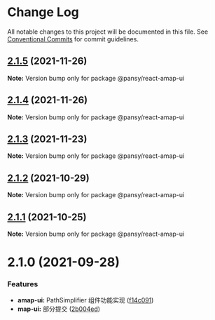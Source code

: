 # Change Log

All notable changes to this project will be documented in this file.
See [Conventional Commits](https://conventionalcommits.org) for commit guidelines.

## [2.1.5](https://github.com/pansyjs/react-amap/compare/@pansy/react-amap-ui@2.1.4...@pansy/react-amap-ui@2.1.5) (2021-11-26)

**Note:** Version bump only for package @pansy/react-amap-ui





## [2.1.4](https://github.com/pansyjs/react-amap/compare/@pansy/react-amap-ui@2.1.3...@pansy/react-amap-ui@2.1.4) (2021-11-26)

**Note:** Version bump only for package @pansy/react-amap-ui





## [2.1.3](https://github.com/pansyjs/react-amap/compare/@pansy/react-amap-ui@2.1.2...@pansy/react-amap-ui@2.1.3) (2021-11-23)

**Note:** Version bump only for package @pansy/react-amap-ui





## [2.1.2](https://github.com/pansyjs/react-amap/compare/@pansy/react-amap-ui@2.1.1...@pansy/react-amap-ui@2.1.2) (2021-10-29)

**Note:** Version bump only for package @pansy/react-amap-ui





## [2.1.1](https://github.com/pansyjs/react-amap/compare/@pansy/react-amap-ui@2.1.0...@pansy/react-amap-ui@2.1.1) (2021-10-25)

**Note:** Version bump only for package @pansy/react-amap-ui





# 2.1.0 (2021-09-28)


### Features

* **amap-ui:** PathSimplifier 组件功能实现 ([f14c091](https://github.com/pansyjs/react-amap/commit/f14c091ef12d8b716831d85569ddf6d62738718c))
* **map-ui:** 部分提交 ([2b004ed](https://github.com/pansyjs/react-amap/commit/2b004ed1cf5313860e663f57528e1a86dc77a245))
